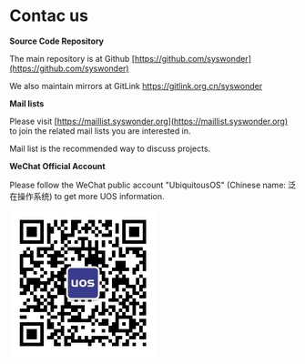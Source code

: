 # Contac us

<i class="fa-solid fa-code-commit"></i> **Source Code Repository**

The main repository is at <i class="fa-brands fa-github"></i> Github [https://github.com/syswonder](https://github.com/syswonder)

We also maintain mirrors at GitLink <a href="https://gitlink.org.cn/syswonder">https://gitlink.org.cn/syswonder </a>

<i class="fa-solid fa-envelopes-bulk"></i> **Mail lists**

Please visit [https://maillist.syswonder.org](https://maillist.syswonder.org) to join the related mail lists you are interested in.

Mail list is the recommended way to discuss projects.

<i class="fa-brands fa-weixin"></i> **WeChat Official Account**

Please follow the WeChat public account "UbiquitousOS" (Chinese name: 泛在操作系统) to get more UOS information.

![](../_media/qrcode_4_ubiquitousos.jpg)


